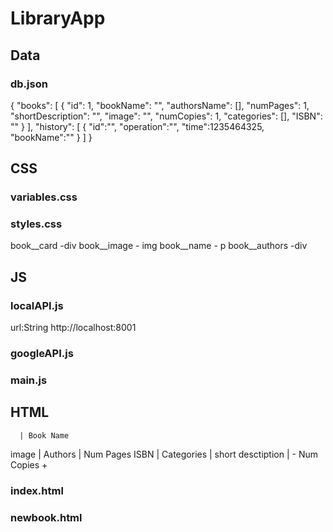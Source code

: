 # LibraryApp

## Data

### db.json
{
  "books": [
    {
      "id": 1,
      "bookName": "",
      "authorsName": [],
      "numPages": 1,
      "shortDescription": "",
      "image": "",
      "numCopies": 1,
      "categories": [],
      "ISBN": ""
    }
  ],
  "history": [
    {
        "id":"",
        "operation":"",
        "time":1235464325,
        "bookName":""
    }
  ]
}

## CSS

### variables.css

### styles.css

book__card -div
book__image - img
book__name - p
book__authors -div

## JS

### localAPI.js
url:String http://localhost:8001

### googleAPI.js

### main.js



## HTML

      | Book Name
image | Authors 
      | Num Pages ISBN
      | Categories
      | short desctiption
      | - Num Copies +


### index.html

### newbook.html

